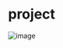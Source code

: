 # project

![image](https://github.com/doanlenhon/project/assets/131939083/499ed73a-f1d3-40b6-9439-37acc0ffa9a8)
